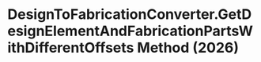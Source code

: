 # DesignToFabricationConverter.GetDesignElementAndFabricationPartsWithDifferentOffsets Method (2026)

﻿
